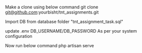 Make a clone using below command
git clone git@github.com:yourbisht/tnt_assignments.git

Import DB from database folder "tnt_assignment_task.sql"

update .env DB_USERNAME/DB_PASSWORD As per your system configuration

Now run below command 
php artisan serve
